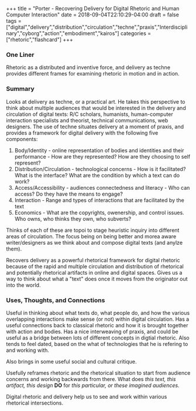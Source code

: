 +++
title = "Porter - Recovering Delivery for Digital Rhetoric and Human Computer Interaction"
date = 2018-09-04T22:10:29-04:00
draft = false
tags = ["digital","delivery","distribution","circulation","techne","praxis","Interdisciplinary","cyborg","action","embodiment","kairos"]
categories = ["rhetoric","flashcard"]
+++
### One Liner
Rhetoric as a distributed and inventive force, and delivery as techne provides different frames for examining rhetoric in motion and in action.

### Summary
Looks at delivery as techne, or a practical art. He takes this perspective to think about multiple audiences that would be interested in the delivery and circulation of digital texts: R/C scholars, humanists, human-computer interaction specialists and theorist, technical communications, web designers. The use of techne situates delivery at a moment of praxis, and provides a framework for digital delivery with the following five components:

1. Body/Identity - online representation of bodies and identities and their performance - How are they represented? How are they choosing to self represent?
2. Distribution/Circulation - technological concerns - How is it facilitated? What is the interface? What are the condition by which a text can do work?
3. Access/Accessibility - audiences connectedness and literacy - Who can access? Do they have the means to engage?
4. Interaction - Range and types of interactions that are facilitated by the text
5. Economics - What are the copyrights, owenership, and control issues. Who owns, who thinks they own, who subverts?

Thinks of each of these are topoi to stage heuristic inquiry into different areas of circulation. The focus being on being better and morea aware writer/designers as we think about and compose digital texts (and anylze them).

Recovers delivery as a powerful rhetorical framework for digital rhetoric because of the rapid and multiple circulation and distribution of rhetorical and potentially rhetorical artifacts in online and digital spaces. Gives us a way to think about what a "text" does once it moves from the originator out into the world.

### Uses, Thoughts, and Connections
Useful in thinking about what texts do, what people do, and how the various overlapping interactions make sense (or not) within digital circulation. Has a useful connections back to classical rhetoric and how it is brought together with action and bodies. Has a nice interweaving of praxis, and could be useful as a bridge between lots of different concepts in digtial rhetoric. Also tends to feel dated, based on the what of technologies that he is refering to and working with.

Also brings in some useful social and cultural critique.

Usefully reframes rhetoric and the rhetorical situation to start from audience concerns and working backwards from there. What does *this text, this artifact, this design* **DO** for *this particular, or these imagined audiences.*

Digital rhetoric and delivery help us to see and work within various rhetorical intersections.
